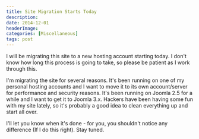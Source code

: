 ```yaml
---
title: Site Migration Starts Today
description: 
date: 2014-12-01
headerImage: 
categories: [Miscellaneous]
tags: post
---
```


I will be migrating this site to a new hosting account starting today. I don't know how long this process is going to take, so please be patient as I work through this.

I'm migrating the site for several reasons. It's been running on one of my personal hosting accounts and I want to move it to its own account/server for performance and security reasons. It's been running on Joomla 2.5 for a while and I want to get it to Joomla 3.x. Hackers have been having some fun with my site lately, so it's probably a good idea to clean everything up and start all over.

I'll let you know when it's done - for you, you shouldn't notice any difference (If I do this right). Stay tuned.